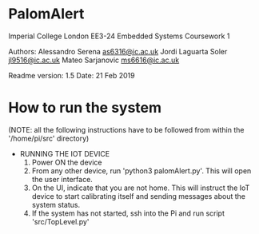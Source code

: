# PalomAlert

Imperial College London
EE3-24 Embedded Systems
Coursework 1

Authors:    Alessandro Serena       as6316@ic.ac.uk
            Jordi Laguarta Soler    jl9516@ic.ac.uk
            Mateo Sarjanovic        ms6616@ic.ac.uk

Readme version: 1.5
Date:           21 Feb 2019

# How to run the system

(NOTE: all the following instructions have to be followed from within the '/home/pi/src' directory)

-   RUNNING THE IOT DEVICE
    1.  Power ON the device
    2.  From any other device, run 'python3 palomAlert.py'. This will open the user interface.
    3.	On the UI, indicate that you are not home.
	    This will instruct the IoT device to start calibrating itself and sending messages about the system status.
    4.  If the system has not started, ssh into the Pi and run script 'src/TopLevel.py'